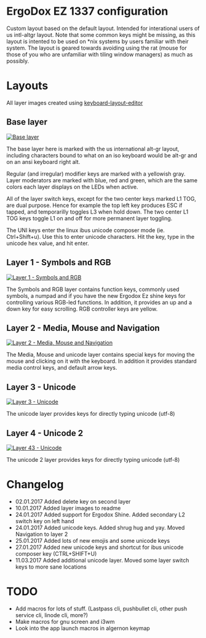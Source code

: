# ErgoDox EZ 1337 configuration

Custom layout based on the default layout. Intended for interational
users of us intl-altgr layout. Note that some common keys might be
missing, as this layout is intented to be used on *nix systems by
users familiar with their system. The layout is geared towards
avoiding using the rat (mouse for those of you who are unfamiliar with
tiling window managers) as much as possibly.

# Layouts

All layer images created using [keyboard-layout-editor](http://www.keyboard-layout-editor.com/)

## Base layer

[![Base layer](https://i.imgur.com/PGhP2jZ.png)](http://www.keyboard-layout-editor.com/#/gists/0321b18620180a3e46c498206eb65366)

The base layer here is marked with the us international alt-gr layout,
including characters bound to what on an iso keyboard would be alt-gr
and on an ansi keyboard right alt.

Regular (and irregular) modifier keys are marked with a yellowish
gray. Layer moderators are marked with blue, red and green, which are
the same colors each layer displays on the LEDs when active.

All of the layer switch keys, except for the two center keys marked L1
TOG, are dual purpose. Hence for example the top left key produces ESC
if tapped, and temporarilly toggles L3 when hold down. The two center
L1 TOG keys toggle L1 on and off for more permanent layer toggling.

The UNI keys enter the linux ibus unicode composer mode
(ie. Ctrl+Shift+u). Use this to enter unicode characters. Hit the key,
type in the unicode hex value, and hit enter.

## Layer 1 - Symbols and RGB

[![Layer 1 - Symbols and RGB](https://i.imgur.com/SfkkU5D.png)](http://www.keyboard-layout-editor.com/#/gists/96714e198054c9115bafb5267cc6bc73)

The Symbols and RGB layer contains function keys, commonly used
symbols, a numpad and if you have the new Ergodox Ez shine keys for
controlling various RGB-led functions. In addition, it provides an up
and a down key for easy scrolling. RGB controller keys are yellow.

## Layer 2 - Media, Mouse and Navigation

[![Layer 2 - Media, Mouse and Navigation](https://i.imgur.com/UwPHjCO.png)](http://www.keyboard-layout-editor.com/#/gists/824759486e378bcec30784309a7e5731)

The Media, Mouse and unicode layer contains special keys for moving
the mouse and clicking on it with the keyboard. In addition it
provides standard media control keys, and default arrow keys.

## Layer 3 - Unicode

[![Layer 3 - Unicode](https://i.imgur.com/HRkeY8j.png)](http://www.keyboard-layout-editor.com/#/gists/67d9613dcd873c68693d11863d0fd289)

The unicode layer provides keys for directly typing unicode (utf-8)

## Layer 4 - Unicode 2

[![Layer 43 - Unicode](https://i.imgur.com/dyB459q.png)](http://www.keyboard-layout-editor.com/#/gists/7b2241110ab8311d9668a0798f3baf4a)

The unicode 2 layer provides keys for directly typing unicode (utf-8)

# Changelog

- 02.01.2017 Added delete key on second layer
- 10.01.2017 Added layer images to readme
- 24.01.2017 Added support for Ergodox Shine. Added secondary L2 switch key on left hand
- 24.01.2017 Added unicode keys. Added shrug hug and yay. Moved Navigation to layer 2
- 25.01.2017 Added lots of new emojis and some unicode keys
- 27.01.2017 Added new unicode keys and shortcut for ibus unicode composer key (CTRL+SHIFT+U)
- 11.03.2017 Added additional unicode layer. Moved some layer switch keys to more sane locations

# TODO

- Add macros for lots of stuff. (Lastpass cli, pushbullet cli, other push service cli, linode cli, more?)
- Make macros for gnu screen and i3wm
- Look into the app launch macros in algernon keymap


